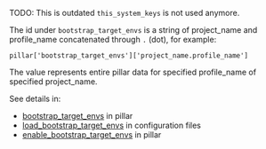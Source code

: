 
TODO: This is outdated `this_system_keys` is not used anymore.

The id under `bootstrap_target_envs` is a string of
project_name and profile_name concatenated through `.` (dot), for example:
```
pillar['bootstrap_target_envs']['project_name.profile_name']
```

The value represents entire pillar data for specified
profile_name of specified project_name.

See details in:
* [bootstrap_target_envs][1] in pillar
* [load_bootstrap_target_envs][2] in configuration files
* [enable_bootstrap_target_envs][3] in pillar

[1]: /docs/pillars/common/bootstrap_target_envs/readme.md
[2]: /docs/configs/bootstrap/this_system_keys/load_bootstrap_target_envs/readme.md
[3]: /docs/pillars/bootstrap/enable_bootstrap_target_envs/readme.md

